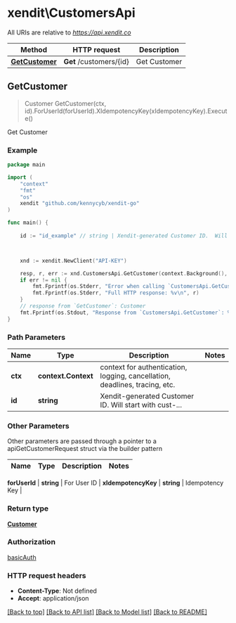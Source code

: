 # xendit\CustomersApi

All URIs are relative to *https://api.xendit.co*

Method | HTTP request | Description
------------- | ------------- | -------------
[**GetCustomer**](CustomersApi.md#GetCustomer) | **Get** /customers/{id} | Get Customer



## GetCustomer

> Customer GetCustomer(ctx, id).ForUserId(forUserId).XIdempotencyKey(xIdempotencyKey).Execute()

Get Customer



### Example

```go
package main

import (
    "context"
    "fmt"
    "os"
    xendit "github.com/kennycyb/xendit-go"
)

func main() {
    
    id := "id_example" // string | Xendit-generated Customer ID.  Will start with cust-...



    xnd := xendit.NewClient("API-KEY")

    resp, r, err := xnd.CustomersApi.GetCustomer(context.Background(), id).Execute()
    if err != nil {
        fmt.Fprintf(os.Stderr, "Error when calling `CustomersApi.GetCustomer``: %v\n", err)
        fmt.Fprintf(os.Stderr, "Full HTTP response: %v\n", r)
    }
    // response from `GetCustomer`: Customer
    fmt.Fprintf(os.Stdout, "Response from `CustomersApi.GetCustomer`: %v\n", resp)
}
```

### Path Parameters


Name | Type | Description  | Notes
------------- | ------------- | ------------- | -------------
**ctx** | **context.Context** | context for authentication, logging, cancellation, deadlines, tracing, etc.
**id** | **string** | Xendit-generated Customer ID.  Will start with cust-... | 

### Other Parameters

Other parameters are passed through a pointer to a apiGetCustomerRequest struct via the builder pattern


Name | Type | Description  | Notes
------------- | ------------- | ------------- | -------------

 **forUserId** | **string** | For User ID | 
 **xIdempotencyKey** | **string** | Idempotency Key | 

### Return type

[**Customer**](Customer.md)

### Authorization

[basicAuth](../README.md#basicAuth)

### HTTP request headers

- **Content-Type**: Not defined
- **Accept**: application/json

[[Back to top]](#) [[Back to API list]](../README.md#documentation-for-api-endpoints)
[[Back to Model list]](../README.md#documentation-for-models)
[[Back to README]](../README.md)

